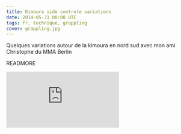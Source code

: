 ```yaml
---
title: Kimoura side controle variations
date: 2014-05-31 00:00 UTC
tags: fr, technique, grappling
cover: grappling.jpg
---
```


Quelques variations autour de la kimoura en nord sud avec mon ami Christophe du MMA Berlin

READMORE

<iframe src="https://www.youtube.com/embed/yGwtq9wh-Yc" frameborder="0" allowfullscreen></iframe>